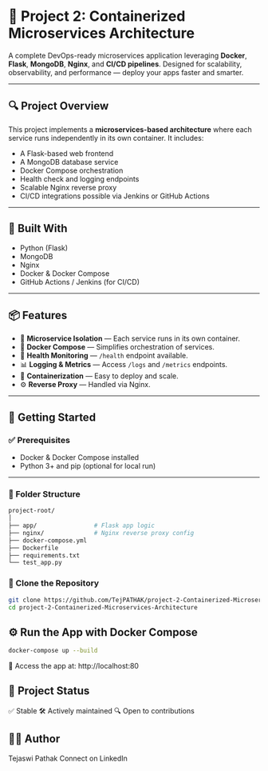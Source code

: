 # 🚀 Project 2: Containerized Microservices Architecture

A complete DevOps-ready microservices application leveraging **Docker**, **Flask**, **MongoDB**, **Nginx**, and **CI/CD pipelines**. Designed for scalability, observability, and performance — deploy your apps faster and smarter.

---

## 🔍 Project Overview

This project implements a **microservices-based architecture** where each service runs independently in its own container. It includes:

- A Flask-based web frontend
- A MongoDB database service
- Docker Compose orchestration
- Health check and logging endpoints
- Scalable Nginx reverse proxy
- CI/CD integrations possible via Jenkins or GitHub Actions

---

## 🧰 Built With

- Python (Flask)
- MongoDB
- Nginx
- Docker & Docker Compose
- GitHub Actions / Jenkins (for CI/CD)

---

## 📦 Features

- 🧱 **Microservice Isolation** — Each service runs in its own container.
- 🔁 **Docker Compose** — Simplifies orchestration of services.
- 📡 **Health Monitoring** — `/health` endpoint available.
- 📊 **Logging & Metrics** — Access `/logs` and `/metrics` endpoints.
- 🐳 **Containerization** — Easy to deploy and scale.
- ⚙️ **Reverse Proxy** — Handled via Nginx.

---

## 🚀 Getting Started

### ✅ Prerequisites

- Docker & Docker Compose installed
- Python 3+ and pip (optional for local run)

---
### 📂 Folder Structure

```bash
project-root/
│
├── app/                # Flask app logic
├── nginx/              # Nginx reverse proxy config
├── docker-compose.yml
├── Dockerfile
├── requirements.txt
└── test_app.py
```

### 📁 Clone the Repository

```bash
git clone https://github.com/TejPATHAK/project-2-Containerized-Microservices-Architecture.git
cd project-2-Containerized-Microservices-Architecture
```
## ⚙️ Run the App with Docker Compose

```bash
docker-compose up --build
```
🔗 Access the app at: http://localhost:80

## 📅 Project Status
✅ Stable
🛠️ Actively maintained
🔍 Open to contributions

## 👨‍💻 Author
Tejaswi Pathak
Connect on LinkedIn
